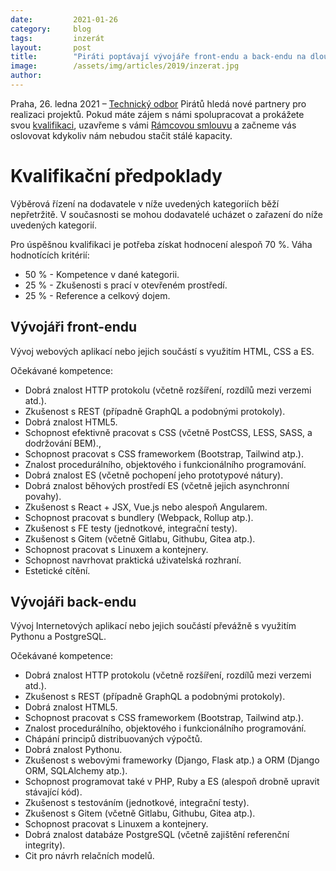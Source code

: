 ```yaml
---
date:         2021-01-26 
category:     blog
tags:         inzerát
layout:       post
title:        "Piráti poptávají vývojáře front-endu a back-endu na dlouhodobou externí spolupráci"
image:        /assets/img/articles/2019/inzerat.jpg
author:       
---
```



Praha, 26. ledna 2021 – [Technický odbor](https://wiki.pirati.cz/to/start) Pirátů hledá nové partnery pro realizaci projektů. Pokud máte zájem s námi spolupracovat a prokážete svou [kvalifikaci](https://wiki.pirati.cz/to/dodavatele/kvalifikace), uzavřeme s vámi [Rámcovou smlouvu](https://wiki.pirati.cz/to/dodavatele/ramcova-smlouva) a začneme vás oslovovat kdykoliv nám nebudou stačit stálé kapacity.

**Kvalifikační předpoklady**
==========

Výběrová řízení na dodavatele v níže uvedených kategoriích běží nepřetržitě.
V současnosti se mohou dodavatelé ucházet o zařazení do níže uvedených kategorií.

Pro úspěšnou kvalifikaci je potřeba získat hodnocení alespoň 70 %.
Váha hodnotících kritérií:

* 50 % - Kompetence v dané kategorii.
* 25 % - Zkušenosti s prací v otevřeném prostředí.
* 25 % - Reference a celkový dojem.

**Vývojáři front-endu**
---------------

Vývoj webových aplikací nebo jejich součástí s využitím HTML, CSS a ES.

Očekávané kompetence:
* Dobrá znalost HTTP protokolu (včetně rozšíření, rozdílů mezi verzemi atd.).
* Zkušenost s REST (případně GraphQL a podobnými protokoly).
* Dobrá znalost HTML5.
* Schopnost efektivně pracovat s CSS (včetně PostCSS, LESS, SASS, a dodržování BEM).,
* Schopnost pracovat s CSS frameworkem (Bootstrap, Tailwind atp.).
* Znalost procedurálního, objektového i funkcionálního programování.
* Dobrá znalost ES (včetně pochopení jeho prototypové nátury).
* Dobrá znalost běhových prostředí ES (včetně jejich asynchronní povahy).
* Zkušenost s React + JSX, Vue.js nebo alespoň Angularem.
* Schopnost pracovat s bundlery (Webpack, Rollup atp.).
* Zkušenost s FE testy (jednotkové, integrační testy).
* Zkušenost s Gitem (včetně Gitlabu, Githubu, Gitea atp.).
* Schopnost pracovat s Linuxem a kontejnery.
* Schopnost navrhovat praktická uživatelská rozhraní.
* Estetické cítění.

**Vývojáři back-endu**
---------------

Vývoj Internetových aplikací nebo jejich součástí převážně s využitím Pythonu a PostgreSQL.

Očekávané kompetence:
* Dobrá znalost HTTP protokolu (včetně rozšíření, rozdílů mezi verzemi atd.).
* Zkušenost s REST (případně GraphQL a podobnými protokoly).
* Dobrá znalost HTML5.
* Schopnost pracovat s CSS frameworkem (Bootstrap, Tailwind atp.).
* Znalost procedurálního, objektového i funkcionálního programování.
* Chápání principů distribuovaných výpočtů.
* Dobrá znalost Pythonu.
* Zkušenost s webovými frameworky (Django, Flask atp.) a ORM (Django ORM, SQLAlchemy atp.).
* Schopnost programovat také v PHP, Ruby a ES (alespoň drobně upravit stávající kód).
* Zkušenost s testováním (jednotkové, integrační testy).
* Zkušenost s Gitem (včetně Gitlabu, Githubu, Gitea atp.).
* Schopnost pracovat s Linuxem a kontejnery.
* Dobrá znalost databáze PostgreSQL (včetně zajištění referenční integrity).
* Cit pro návrh relačních modelů.
